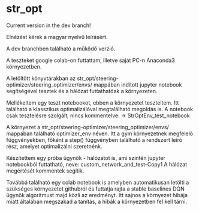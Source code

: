 # str_opt

Current version in the dev branch!

Elnézést kérek a magyar nyelvű leírásért.

A dev branchben található a működő verzió.

A teszteket google colab-on futtattam, illetve saját PC-n Anaconda3 környezetben.

A letöltött könyvtárakban az str_opt/steering-optimizer/steering_optimizer/envs/ mappában indított jupyter notebook segítségével tesztek és a hálózat futtathatóak a környezeten.

Mellékeltem egy teszt notebookot, ebben a környezetet teszteltem. Itt található a klasszikus optimalizálóval megtalálható megoldás is. A notebook csak tesztelésre szolgált, nincs kommentelve. -> StrOptEnv_test_notebook

A környezet a str_opt/steering-optimizer/steering_optimizer/envs/ mappában található optimizer_env néven. Itt a gym környezetnek megfelelő függvényekben, főként a step() függvényben található a rendszert leíró rész, amelyet optimalizálni szeretnénk.

Készítettem egy próba ügynök - hálózatot is, ami szintén jupyter notebookból futtatható, neve: custom_network_and_test-Copy1
A hálózat megértését kommentek segítik.

Továbbá található egy colab notebook is amelyben automatikusan letölti a szükséges környezetet githubról és futtatja rajta a stable baselines DQN ügynök algoritmust majd közli az eredményt. Itt sajnos a környezet hibája miatt általában megszakad a tanítás, a hibák a környezetben fel kell tárni.



